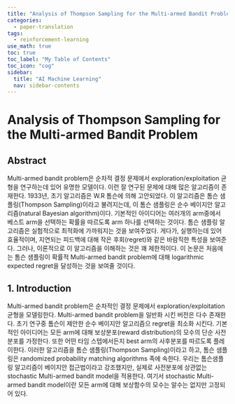```yaml
---
title: "Analysis of Thompson Sampling for the Multi-armed Bandit Problem" 
categories:
  - paper-translation
tags:
  - reinforcement-learning
use_math: true
toc: true
toc_label: "My Table of Contents"
toc_icon: "cog"
sidebar:
  title: "AI Machine Learning"
  nav: sidebar-contents
---
```


# Analysis of Thompson Sampling for the Multi-armed Bandit Problem

## Abstract

Multi-armed bandit problem은 순차적 결정 문제에서 exploration/exploitation 균형을 연구하는데 있어 유명한 모델이다. 
이런 잘 연구된 문제에 대해 많은 알고리즘이 존재한다. 
1933년, 초기 알고리즘은 W.R 톰슨에 의해 고안되었다. 
이 알고리즘은 톰슨 샘플링(Thompson Sampling)이라고 불려지는데, 이 톰슨 샘플링은 순수 베이지안 알고리즘(natural Bayesian algorithm)이다. 
기본적인 아이디어는 여러개의 arm중에서 베스트 arm을 선택하는 확률을 따르도록 arm 하나를 선택하는 것이다. 
톰슨 샘플링 알고리즘은 실험적으로 최적화에 가까워지는 것을 보여주었다. 
게다가, 실행하는데 있어 효율적이며, 지연되는 피드백에 대해 작은 후회(regret)와 같은 바람직한 특성을 보여준다. 
그러나, 이론적으로 이 알고리즘을 이해하는 것은 꽤 제한적이다. 
이 논문은 처음에는 톰슨 샘플링이 확률적 Multi-armed bandit problem에 대해 logarithmic expected regret을 달성하는 것을 보여줄 것이다. 


## 1. Introduction

Multi-armed bandit problem은 순차적인 결정 문제에서 exploration/exploitation 균형을 모델링한다. 
Multi-armed bandit problem을 일반화 시킨 버전은 다수 존재한다. 
초기 연구중 톰슨이 제안한 순수 베이지안 알고리즘으 regret을 최소화 시킨다. 
기본적인 아이디어는 모든 arm에 대해 보상분포(reward distribution)의 모수의 단순 사전분포를 가정한다. 
또한 어떤 타임 스텝에서든지 best arm의 사후분포를 따르도록 플레이한다. 
이러한 알고리즘을 톰슨 샘플링(Thompson Sampling)이라고 하고, 
톰슨 샘플링은 randomized probability matching algorithms 족에 속한다. 
우리는 톰슨샘플링 알고리즘이 베이지안 접근법이라고 강조했지만, 
실제로 사전분포에 상관없는 stochastic Multi-armed bandit model을 적용한다. 
여기서 stochastic Multi-armed bandit model이란 모든 arm에 대해 보상함수의 모수는 알수는 없지만 고정되어 있다.

